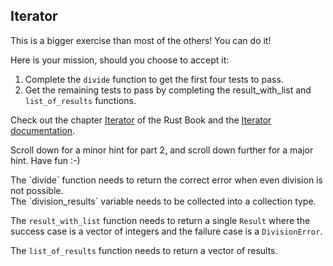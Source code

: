 ## Iterator

This is a bigger exercise than most of the others!
You can do it!

Here is your mission, should you choose to accept it:

1. Complete the `divide` function to get the first four tests to pass.
2. Get the remaining tests to pass by completing the result_with_list and
`list_of_results` functions.

Check out the chapter [Iterator](https://doc.rust-lang.org/book/2018-edition/ch13-02-iterators.html) of the Rust Book and the [Iterator documentation](https://doc.rust-lang.org/stable/std/iter/).

Scroll down for a minor hint for part 2, and scroll down further for a major hint.
Have fun :-)

<div class="hint">
  The `divide` function needs to return the correct error when even division is not
possible.
</div>

<div class="hint">
The `division_results` variable needs to be collected into a collection type.

The `result_with_list` function needs to return a single `Result` where the success
case is a vector of integers and the failure case is a `DivisionError`.

The `list_of_results` function needs to return a vector of results.
</div>
